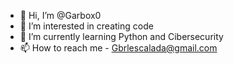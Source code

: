 - 👋 Hi, I’m @Garbox0
- 👀 I’m interested in creating code
- 🌱 I’m currently learning Python and Cibersecurity
- 📫 How to reach me - Gbrlescalada@gmail.com
